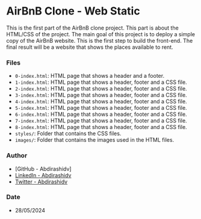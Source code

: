 # AirBnB Clone - Web Static

This is the first part of the AirBnB clone project. This part is about the HTML/CSS of the project. The main goal of this project is to deploy a simple copy of the AirBnB website. This is the first step to build the front-end. The final result will be a website that shows the places available to rent.

### Files

-   `0-index.html`: HTML page that shows a header and a footer.
-   `1-index.html`: HTML page that shows a header, footer and a CSS file.
-   `2-index.html`: HTML page that shows a header, footer and a CSS file.
-   `3-index.html`: HTML page that shows a header, footer and a CSS file.
-   `4-index.html`: HTML page that shows a header, footer and a CSS file.
-   `5-index.html`: HTML page that shows a header, footer and a CSS file.
-   `6-index.html`: HTML page that shows a header, footer and a CSS file.
-   `7-index.html`: HTML page that shows a header, footer and a CSS file.
-   `8-index.html`: HTML page that shows a header, footer and a CSS file.
-   `styles/`: Folder that contains the CSS files.
-   `images/`: Folder that contains the images used in the HTML files.

### Author

-   [GitHub - Abdirashidv]
-   [LinkedIn - Abdirashidv](https://www.linkedin.com/in/abdirashidv/)
-   [Twitter - Abdirashidv](https://twitter.com/codewithreshidv)

### Date

-   28/05/2024
